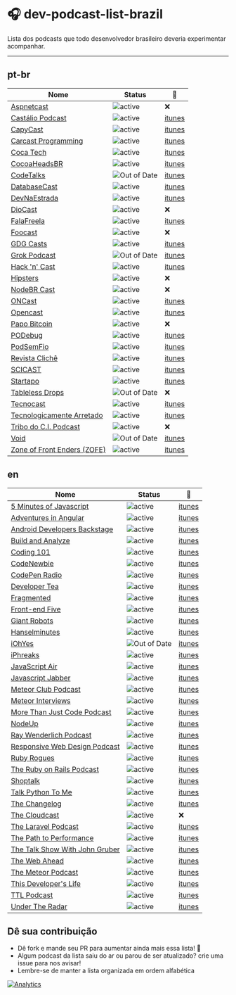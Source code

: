 # :headphones: dev-podcast-list-brazil

Lista dos podcasts que todo desenvolvedor brasileiro deveria experimentar acompanhar.

---

## pt-br
Nome | Status | :musical_note:
---- | ---- | ----
[Aspnetcast](https://www.youtube.com/channel/UC1DrB2LTgVBGiZdgaOrzMCg/featured)|![active](https://img.shields.io/badge/status-active-green.svg?style=flat-square)|:x:
[Castálio Podcast](http://castalio.info/) | ![active](https://img.shields.io/badge/status-active-green.svg?style=flat-square)|[itunes](https://itunes.apple.com/br/podcast/castalio-podcast/id446259197?mt=2)
[CapyCast](https://soundcloud.com/shipit-rd/sets/capycast)|![active](https://img.shields.io/badge/status-active-green.svg?style=flat-square)|[itunes](https://itunes.apple.com/br/podcast/capycast/id1093562535)
[Carcast Programming](https://soundcloud.com/carcastprogramming)|![active](https://img.shields.io/badge/status-active-green.svg?style=flat-square)|[itunes](https://itunes.apple.com/br/podcast/carcast-programming/id967624975?mt=2)
[Coca Tech](https://cocatech.com.br/) | ![active](https://img.shields.io/badge/status-active-green.svg?style=flat-square) | [itunes](https://itunes.apple.com/br/podcast/cocatech/id437224054?mt=2)
[CocoaHeadsBR](http://cocoaheads.com.br/podcasts)|![active](https://img.shields.io/badge/status-active-green.svg?style=flat-square)|[itunes](https://itunes.apple.com/br/podcast/cocoaheads-brasil/id1044808957?mt=2)
[CodeTalks](http://www.codetalks.net/)|![Out of Date](https://img.shields.io/badge/status-out_of_date-red.svg?style=flat-square)|[itunes](https://itunes.apple.com/us/podcast/codetalks/id939257121)
[DatabaseCast](http://imasters.com.br/perfil/databasecast/)|![active](https://img.shields.io/badge/status-active-green.svg?style=flat-square)|[itunes](https://itunes.apple.com/br/podcast/databasecast/id413491490?mt=2)
[DevNaEstrada](http://devnaestrada.com.br/ ) | ![active](https://img.shields.io/badge/status-active-green.svg?style=flat-square) |[itunes](https://itunes.apple.com/br/podcast/devnaestrada-podcast-sobre/id997779431?mt=2)
[DioCast](http://www.diolinux.com.br/search/label/DioCast)|![active](https://img.shields.io/badge/status-active-green.svg?style=flat-square)|:x:
[FalaFreela](http://www.carreirasolo.org/falafreela/)|![active](https://img.shields.io/badge/status-active-green.svg?style=flat-square)|[itunes](http://itunes.apple.com/br/podcast/fala-freela!/id289492825)
[Foocast](http://foocast.io/)|![active](https://img.shields.io/badge/status-active-green.svg?style=flat-square)|:x:
[GDG Casts](http://gdgcasts.com/)|![active](https://img.shields.io/badge/status-active-green.svg?style=flat-square)|[itunes](https://itunes.apple.com/br/podcast/gdg-casts/id953473652?mt=2)
[Grok Podcast](http://www.grokpodcast.com/)|![Out of Date](https://img.shields.io/badge/status-out_of_date-red.svg?style=flat-square)|[itunes](https://itunes.apple.com/br/podcast/grok-podcast/id393122038)
[Hack 'n' Cast](http://hackncast.org/)|![active](https://img.shields.io/badge/status-active-green.svg?style=flat-square)|[itunes](https://itunes.apple.com/br/podcast/hack-n-cast/id884916846?mt=2)
[Hipsters](http://hipsters.tech/feed/podcast/)|![active](https://img.shields.io/badge/status-active-green.svg?style=flat-square)|:x:
[NodeBR Cast](https://github.com/nodebr/podcast)|![active](https://img.shields.io/badge/status-active-green.svg?style=flat-square)|:x:
[ONCast](https://www.oficinadanet.com.br/oncast) | ![active](https://img.shields.io/badge/status-active-green.svg?style=flat-square) | [itunes](https://itunes.apple.com/us/podcast/oncast/id1030390532)
[Opencast](http://tecnologiaaberta.com.br/category/opencast/)|![active](https://img.shields.io/badge/status-active-green.svg?style=flat-square)|[itunes](https://itunes.apple.com/br/podcast/opencast/id424732898?mt=2)
[Papo Bitcoin](http://papobitcoin.com/)|![active](https://img.shields.io/badge/status-active-green.svg?style=flat-square)|:x:
[PODebug](http://www.podebug.com/)|![active](https://img.shields.io/badge/status-active-green.svg?style=flat-square)|[itunes](https://itunes.apple.com/br/podcast/podebug/id1044926057)
[PodSemFio](http://www.garotasemfio.com.br/podcast/)|![active](https://img.shields.io/badge/status-active-green.svg?style=flat-square)|[itunes](https://itunes.apple.com/br/podcast/podsemfio-podcast-feed/id177214142?mt=2)
[Revista Clichê](http://www.revistacliche.com.br/)|![active](https://img.shields.io/badge/status-active-green.svg?style=flat-square)|[itunes](https://itunes.apple.com/br/podcast/revista-cliche/id582903229)
[SCICAST](http://www.scicast.com.br/)|![active](https://img.shields.io/badge/status-active-green.svg?style=flat-square)|[itunes](https://itunes.apple.com/us/podcast/scicast-podcast/id732167740?mt=2)
[Startapo](http://capivalley.com.br/category/startapo/)|![active](https://img.shields.io/badge/status-active-green.svg?style=flat-square)|[itunes](https://itunes.apple.com/br/podcast/startapo/id989061170?mt=2)
[Tableless Drops](http://tableless.com.br/categoria/podcasts/drops-podcasts/) | ![Out of Date](https://img.shields.io/badge/status-out_of_date-red.svg?style=flat-square)|:x:
[Tecnocast](https://tecnoblog.net/categoria/podcast/)|![active](https://img.shields.io/badge/status-active-green.svg?style=flat-square)|[itunes](https://itunes.apple.com/br/podcast/tecnocast/id505204037?mt=2)
[Tecnologicamente Arretado](http://tecnologicamentearretado.com.br/)|![active](https://img.shields.io/badge/status-active-green.svg?style=flat-square)|[itunes](https://itunes.apple.com/br/podcast/tecnologicamente-arretado/id873915897)
[Tribo do C.I. Podcast](http://tribodoci.net/categoria/podcast/)|![active](https://img.shields.io/badge/status-active-green.svg?style=flat-square)|:x:
[Void](http://voidpodcast.com/)|![Out of Date](https://img.shields.io/badge/status-out_of_date-red.svg?style=flat-square)|[itunes](https://itunes.apple.com/br/podcast/void-podcast/id443186480)
[Zone of Front Enders (ZOFE)](http://zofe.com.br/) |![active](https://img.shields.io/badge/status-active-green.svg?style=flat-square) | [itunes](https://itunes.apple.com/br/podcast/zone-of-front-enders-podcast/id580335548?mt=2)

## en
Nome | Status | :musical_note:
---- | ---- | ----
[5 Minutes of Javascript](https://fivejs.codeschool.com/)|![active](https://img.shields.io/badge/status-active-green.svg?style=flat-square)|[itunes](https://itunes.apple.com/us/podcast/5-minutes-of-javascript/id775261328?mt=2)
[Adventures in Angular](https://devchat.tv/adventures-in-angular)|![active](https://img.shields.io/badge/status-active-green.svg?style=flat-square)|[itunes](https://itunes.apple.com/us/podcast/adventures-in-angular/id907361052)
[ Android Developers Backstage ](http://androidbackstage.blogspot.com.br/) |![active](https://img.shields.io/badge/status-active-green.svg?style=flat-square)|[itunes](https://itunes.apple.com/us/podcast/android-developers-backstage/id785545036?mt=2)
[Build and Analyze](http://5by5.tv/buildanalyze)|![active](https://img.shields.io/badge/status-active-green.svg?style=flat-square)|[itunes](https://itunes.apple.com/WebObjects/MZStore.woa/wa/viewPodcast?id=404064215)
[Coding 101](https://twit.tv/shows/coding-101)|![active](https://img.shields.io/badge/status-active-green.svg?style=flat-square)|[itunes](https://itunes.apple.com/us/podcast/coding-101-mp3/id804926728)
[CodeNewbie](http://www.codenewbie.org/podcast)|![active](https://img.shields.io/badge/status-active-green.svg?style=flat-square)|[itunes](https://itunes.apple.com/us/podcast/codenewbie/id919219256)
[CodePen Radio](https://blog.codepen.io/radio/)|![active](https://img.shields.io/badge/status-active-green.svg?style=flat-square)|[itunes](https://itunes.apple.com/us/podcast/codepen-radio/id824437159)
[Developer Tea](https://developertea.com/)|![active](https://img.shields.io/badge/status-active-green.svg?style=flat-square)|[itunes](https://itunes.apple.com/us/podcast/developer-tea/id955596067)
[ Fragmented ](http://fragmentedpodcast.com/)|![active](https://img.shields.io/badge/status-active-green.svg?style=flat-square)|[itunes](https://itunes.apple.com/us/podcast/fragmented/id968779958)
[Front-end Five](https://frontendfive.codeschool.com/)|![active](https://img.shields.io/badge/status-active-green.svg?style=flat-square)|[itunes](https://itunes.apple.com/us/podcast/front-end-five/id1003995196?mt=2)
[Giant Robots](giantrobots.fm/)|![active](https://img.shields.io/badge/status-active-green.svg?style=flat-square)|[itunes](https://itunes.apple.com/us/podcast/giant-robots-smashing-into/id535121941)
[Hanselminutes](http://hanselminutes.com/)|![active](https://img.shields.io/badge/status-active-green.svg?style=flat-square)|[itunes](https://itunes.apple.com/us/podcast/hanselminutes/id117488860)
[iOhYes](http://iohyespodcast.com)|![Out of Date](https://img.shields.io/badge/status-out_of_date-red.svg?style=flat-square)|[itunes](https://itunes.apple.com/us/podcast/iohyes/id554926082#)
[iPhreaks](https://devchat.tv/iphreaks)|![active](https://img.shields.io/badge/status-active-green.svg?style=flat-square)|[itunes](https://itunes.apple.com/us/podcast/the-iphreaks-show/id634022060?mt=2)
[JavaScript Air](http://javascriptair.com/)|![active](https://img.shields.io/badge/status-active-green.svg?style=flat-square)|[itunes](https://itunes.apple.com/us/podcast/javascript-air/id1066446588)
[Javascript Jabber](https://devchat.tv/js-jabber)|![active](https://img.shields.io/badge/status-active-green.svg?style=flat-square)|[itunes](https://itunes.apple.com/us/podcast/javascript-jabber/id496893300)
[Meteor Club Podcast](https://podcast.meteorjs.club/)|![active](https://img.shields.io/badge/status-active-green.svg?style=flat-square)|[itunes](https://itunes.apple.com/us/podcast/meteor-club-podcast/id984131621?mt=2)
[Meteor Interviews](http://www.meteorinterviews.com/)|![active](https://img.shields.io/badge/status-active-green.svg?style=flat-square)|[itunes](https://itunes.apple.com/ca/podcast/meteor-interviews/id978442733)
[More Than Just Code Podcast](http://mtjc.fm)|![active](https://img.shields.io/badge/status-active-green.svg?style=flat-square)|[itunes](https://itunes.apple.com/us/podcast/more-than-just-code-podcast/id906987516?mt=2)
[NodeUp](http://nodeup.com/)|![active](https://img.shields.io/badge/status-out_of_date-red.svg?style=flat-square)|[itunes](https://itunes.apple.com/us/podcast/nodeup/id447667314)
[Ray Wenderlich Podcast](http://www.raywenderlich.com/rwpodcast)|![active](https://img.shields.io/badge/status-active-green.svg?style=flat-square)|[itunes](https://itunes.apple.com/us/podcast/raywenderlich.com-podcast/id773910890?mt=2)
[Responsive Web Design Podcast](http://responsivewebdesign.com/podcast/)|![active](https://img.shields.io/badge/status-active-green.svg?style=flat-square)|[itunes](https://itunes.apple.com/us/podcast/a-responsive-design-podcast/id910013523?mt=2)
[Ruby Rogues](https://devchat.tv/ruby-rogues/)|![active](https://img.shields.io/badge/status-active-green.svg?style=flat-square)|[itunes](https://itunes.apple.com/us/podcast/ruby-rogues/id705335155?mt=2)
[The Ruby on Rails Podcast](http://5by5.tv/rubyonrails)|![active](https://img.shields.io/badge/status-active-green.svg?style=flat-square)|[itunes](https://itunes.apple.com/us/podcast/ruby-on-rails-podcast/id840890158?mt=2)
[Shoptalk](http://shoptalkshow.com/)|![active](https://img.shields.io/badge/status-active-green.svg?style=flat-square)|[itunes](https://itunes.apple.com/podcast/id493890455)
[Talk Python To Me](https://talkpython.fm/)|![active](https://img.shields.io/badge/status-active-green.svg?style=flat-square)|[itunes](https://itunes.apple.com/us/podcast/talk-python-to-me-python-conversations/id979020229)
[The Changelog](https://changelog.com/)|![active](https://img.shields.io/badge/status-active-green.svg?style=flat-square)|[itunes](https://itunes.apple.com/podcast/the-changelog/id341623264)
[The Cloudcast](http://www.thecloudcast.net/)|![active](https://img.shields.io/badge/status-active-green.svg?style=flat-square)|:x:
[The Laravel Podcast](http://www.laravelpodcast.com/)|![active](https://img.shields.io/badge/status-active-green.svg?style=flat-square)|[itunes](https://itunes.apple.com/us/podcast/the-laravel-podcast/id653204183)
[The Path to Performance](http://pathtoperf.com/)|![active](https://img.shields.io/badge/status-active-green.svg?style=flat-square)|[itunes](https://itunes.apple.com/us/podcast/the-path-to-performance/id983003732)
[The Talk Show With John Gruber](http://daringfireball.net/thetalkshow)|![active](https://img.shields.io/badge/status-active-green.svg?style=flat-square)|[itunes](https://itunes.apple.com/us/podcast/the-talk-show-with-john-gruber/id528458508)
[The Web Ahead](http://5by5.tv/webahead)|![active](https://img.shields.io/badge/status-active-green.svg?style=flat-square)|[itunes](https://itunes.apple.com/WebObjects/MZStore.woa/wa/viewPodcast?id=464936442)
[The Meteor Podcast](http://www.meteorpodcast.com/)|![active](https://img.shields.io/badge/status-active-green.svg?style=flat-square)|[itunes](https://itunes.apple.com/us/podcast/the-meteor-podcast/id795089333?mt=2)
[This Developer's Life](http://thisdeveloperslife.com/)|![active](https://img.shields.io/badge/status-active-green.svg?style=flat-square)|[itunes](https://itunes.apple.com/us/podcast/this-developers-life/id389727545)
[ TTL Podcast ](http://ttlpodcast.com/) |![active](https://img.shields.io/badge/status-active-green.svg?style=flat-square)|[itunes](https://itunes.apple.com/us/podcast/ttl-podcast/id989679484)
[ Under The Radar ](https://www.relay.fm/radar) |![active](https://img.shields.io/badge/status-active-green.svg?style=flat-square)|[itunes](https://itunes.apple.com/gb/podcast/under-the-radar/id1055685246?mt=2)

## Dê sua contribuição
* Dê fork e mande seu PR para aumentar ainda mais essa lista! :rocket:
* Algum podcast da lista saiu do ar ou parou de ser atualizado? crie uma issue para nos avisar!
* Lembre-se de manter a lista organizada em ordem alfabética

[![Analytics](https://ga-beacon.appspot.com/UA-67879079-1/ogilvieira/dev-podcast-list-brazil)](https://github.com/ogilvieira/dev-podcast-list-brazil)
